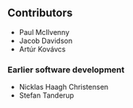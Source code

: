 ## Contributors

- Paul McIlvenny
- Jacob Davidson
- Artúr Kovávcs

### Earlier software development
- Nicklas Haagh Christensen
- Stefan Tanderup
